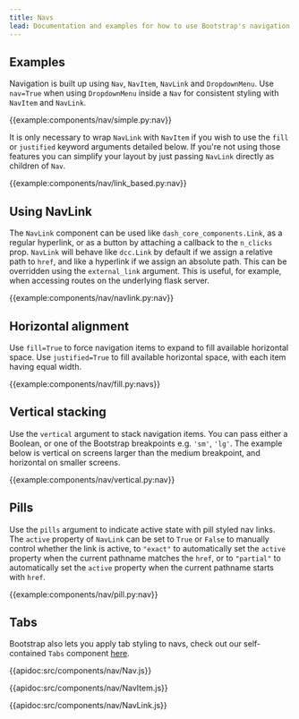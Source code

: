 ```yaml
---
title: Navs
lead: Documentation and examples for how to use Bootstrap's navigation components with _dash-bootstrap-components_.
---
```


## Examples

Navigation is built up using `Nav`, `NavItem`, `NavLink` and `DropdownMenu`. Use `nav=True` when using `DropdownMenu` inside a `Nav` for consistent styling with `NavItem` and `NavLink`.

{{example:components/nav/simple.py:nav}}

It is only necessary to wrap `NavLink` with `NavItem` if you wish to use the `fill` or `justified` keyword arguments detailed below. If you're not using those features you can simplify your layout by just passing `NavLink` directly as children of `Nav`.

{{example:components/nav/link_based.py:nav}}

## Using NavLink

The `NavLink` component can be used like `dash_core_components.Link`, as a regular hyperlink, or as a button by attaching a callback to the `n_clicks` prop. `NavLink` will behave like `dcc.Link` by default if we assign a relative path to `href`, and like a hyperlink if we assign an absolute path. This can be overridden using the `external_link` argument. This is useful, for example, when accessing routes on the underlying flask server.

{{example:components/nav/navlink.py:nav}}

## Horizontal alignment

Use `fill=True` to force navigation items to expand to fill available horizontal space. Use `justified=True` to fill available horizontal space, with each item having equal width.

{{example:components/nav/fill.py:navs}}

## Vertical stacking

Use the `vertical` argument to stack navigation items. You can pass either a Boolean, or one of the Bootstrap breakpoints e.g. `'sm'`, `'lg'`. The example below is vertical on screens larger than the medium breakpoint, and horizontal on smaller screens.

{{example:components/nav/vertical.py:nav}}

## Pills

Use the `pills` argument to indicate active state with pill styled nav links. The `active` property of `NavLink` can be set to `True` or `False` to manually control whether the link is active, to `"exact"` to automatically set the `active` property when the current pathname matches the `href`, or to `"partial"` to automatically set the `active` property when the current pathname starts with `href`.

{{example:components/nav/pill.py:nav}}

## Tabs

Bootstrap also lets you apply tab styling to navs, check out our self-contained `Tabs` component [here](/docs/components/tabs).

{{apidoc:src/components/nav/Nav.js}}

{{apidoc:src/components/nav/NavItem.js}}

{{apidoc:src/components/nav/NavLink.js}}
